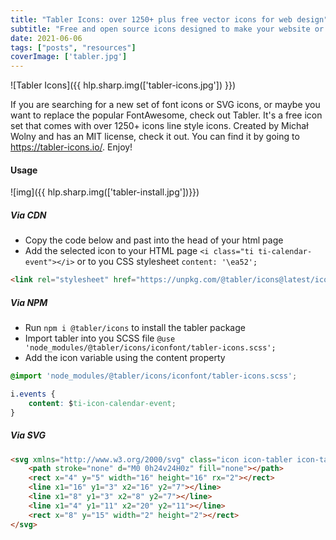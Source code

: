 ```yaml
---
title: "Tabler Icons: over 1250+ plus free vector icons for web design"
subtitle: "Free and open source icons designed to make your website or app attractive, visually consistent and simply beautiful."
date: 2021-06-06
tags: ["posts", "resources"]
coverImage: ['tabler.jpg']
---
```


![Tabler Icons]({{ hlp.sharp.img(['tabler-icons.jpg']) }})

If you are searching for a new set of font icons or SVG icons, or maybe you want to replace the popular FontAwesome, check out Tabler. It's a free icon set that comes with over 1250+ icons line style icons. Created by Michał Wolny and has an MIT license, check it out. You can find it by going to <a href="https://tabler-icons.io/" target="_blank" rel="nofollow noopener" style="user-select: auto; ">https://tabler-icons.io/</a>. Enjoy!

#### Usage

![img]({{ hlp.sharp.img(['tabler-install.jpg'])}})

##### Via CDN

* Copy the code below and past into the head of your html page
* Add the selected icon to your HTML page `<i class="ti ti-calendar-event"></i>` or to you CSS stylesheet `content: '\ea52'; `

```HTML
<link rel="stylesheet" href="https://unpkg.com/@tabler/icons@latest/iconfont/tabler-icons.min.css" media="screen>
```

##### Via NPM

* Run `npm i @tabler/icons` to install the tabler package
* Import tabler into you SCSS file `@use 'node_modules/@tabler/icons/iconfont/tabler-icons.scss'; `
* Add the icon variable using the content property

```CSS
@import 'node_modules/@tabler/icons/iconfont/tabler-icons.scss';

i.events {
    content: $ti-icon-calendar-event;
}
```

##### Via SVG

```HTML
<svg xmlns="http://www.w3.org/2000/svg" class="icon icon-tabler icon-tabler-calendar-event" width="24" height="24" viewBox="0 0 24 24" stroke-width="2" stroke="currentColor" fill="none" stroke-linecap="round" stroke-linejoin="round">
    <path stroke="none" d="M0 0h24v24H0z" fill="none"></path>
    <rect x="4" y="5" width="16" height="16" rx="2"></rect>
    <line x1="16" y1="3" x2="16" y2="7"></line>
    <line x1="8" y1="3" x2="8" y2="7"></line>
    <line x1="4" y1="11" x2="20" y2="11"></line>
    <rect x="8" y="15" width="2" height="2"></rect>
</svg>
```
